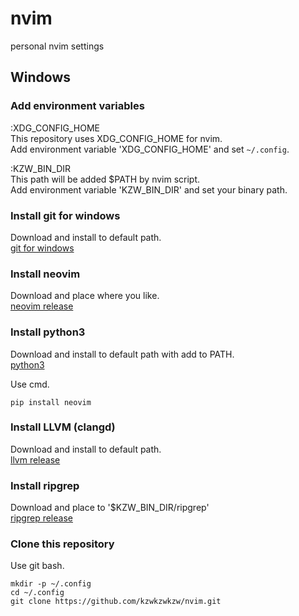 # nvim
personal nvim settings

## Windows

### Add environment variables

:XDG_CONFIG_HOME  
This repository uses XDG_CONFIG_HOME for nvim.  
Add environment variable 'XDG_CONFIG_HOME' and set `~/.config`.  

:KZW_BIN_DIR  
This path will be added $PATH by nvim script.  
Add environment variable 'KZW_BIN_DIR' and set your binary path.  

### Install git for windows

Download and install to default path.  
[git for windows][git]  

### Install neovim

Download and place where you like.  
[neovim release][nvim]  

### Install python3

Download and install to default path with add to PATH.  
[python3][py]

Use cmd.
```
pip install neovim
```

### Install LLVM (clangd)

Download and install to default path.  
[llvm release][llvm]  

### Install ripgrep

Download and place to '$KZW_BIN_DIR/ripgrep'  
[ripgrep release][ripgrep]  

### Clone this repository

Use git bash.  
```
mkdir -p ~/.config
cd ~/.config
git clone https://github.com/kzwkzwkzw/nvim.git
```

  [git]: https://gitforwindows.org/
  [nvim]: https://github.com/neovim/neovim/releases
  [py]: https://www.python.org/
  [llvm]: https://github.com/llvm/llvm-project/releases
  [ripgrep]: https://github.com/BurntSushi/ripgrep/releases
